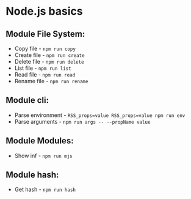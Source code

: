 # Node.js basics

## Module File System:
- Copy file - `npm run copy`
- Create file - `npm run create`
- Delete file - `npm run delete`
- List file - `npm run list`
- Read file - `npm run read`
- Rename file - `npm run rename`

## Module cli:
- Parse environment - `RSS_props=value RSS_props=value npm run env`
- Parse arguments - `npm run args -- --propName value`

## Module Modules:
- Show inf - `npm run mjs`

## Module hash: 
- Get hash - `npm run hash`